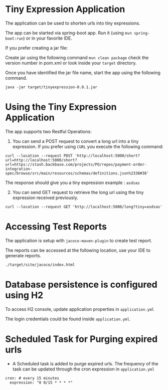 Tiny Expression Application
============================

The application can be used to shorten urls into tiny expressions.

The app can be started via spring-boot app. Run it (using `mvn spring-boot:run`) or in your favorite IDE.

If you prefer creating a jar file:

Create jar using the following command `mvn clean package` check the version number in pom.xml or look 
inside your `target` directory.

Once you have identified the jar file name, start the app using the following command.
```
java -jar target/tinyexpression-0.0.1.jar
```  

Using the Tiny Expression Application
=====================================

The app supports two Restful Operations:

1. You can send a POST request to convert a long url into a tiny expression. If you prefer using `CURL` you 
execute the following command:

```
curl --location --request POST 'http://localhost:5000/short?url=http://localhost:5000/short?url=https://stash.backbase.com/projects/PO/repos/payment-order-integration-spec/browse/src/main/resources/schemas/definitions.json%2338#38'
``` 

The response should give you a tiny expression example : `asdsas`

2. You can send GET request to retrieve the long url using the tiny expression received previously.

```
curl --location --request GET 'http://localhost:5000/long?tiny=asdsas'
```

Accessing Test Reports
======================

The application is setup with `jacoco-maven-plugin` to create test report.

The reports can be accessed at the following location, use your IDE to generate reports.

```
./target/site/jacoco/index.html
```

Database persistence is configured using H2
===========================================

To access H2 console, update application properties in `application.yml`

The login credentials could be found inside `application.yml`. 

Scheduled Task for Purging expired urls
=======================================

- A Scheduled task is added to purge expired urls. The frequency of the task can be updated through 
the cron expression in `application.yml` 

```
cron: # every 15 minutes
  expression: "0 0/15 * * * *"
``` 
